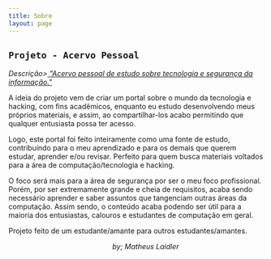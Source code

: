 ```yaml
---
title: Sobre
layout: page
---
```


## **`Projeto - Acervo Pessoal`**

 *Descrição>*<u> *"Acervo pessoal de estudo sobre tecnologia e segurança da informação."*</u>

 A ideia do projeto vem de criar um portal sobre o mundo da  tecnologia e hacking, com fins acadêmicos, enquanto eu estudo desenvolvendo meus próprios materiais, e assim, ao compartilhar-los  acabo permitindo que qualquer entusiasta possa ter acesso. 

Logo, este portal foi feito inteiramente como uma fonte de estudo, contribuíndo para o meu aprendizado e para os demais que querem estudar, aprender e/ou revisar. Perfeito para quem busca materiais voltados para a área de computação/tecnologia e hacking.

O foco será mais para a área de segurança por ser o meu foco profissional. Porém, por ser extremamente grande e cheia de requisitos, acaba sendo necessário aprender e saber assuntos que tangenciam outras áreas da computação. Assim sendo, o conteúdo acaba podendo ser útil para a maioria dos entusiastas, calouros e estudantes de computação em geral.

Projeto feito de um estudante/amante para outros estudantes/amantes.

                                                    *by; Matheus Laidler*
